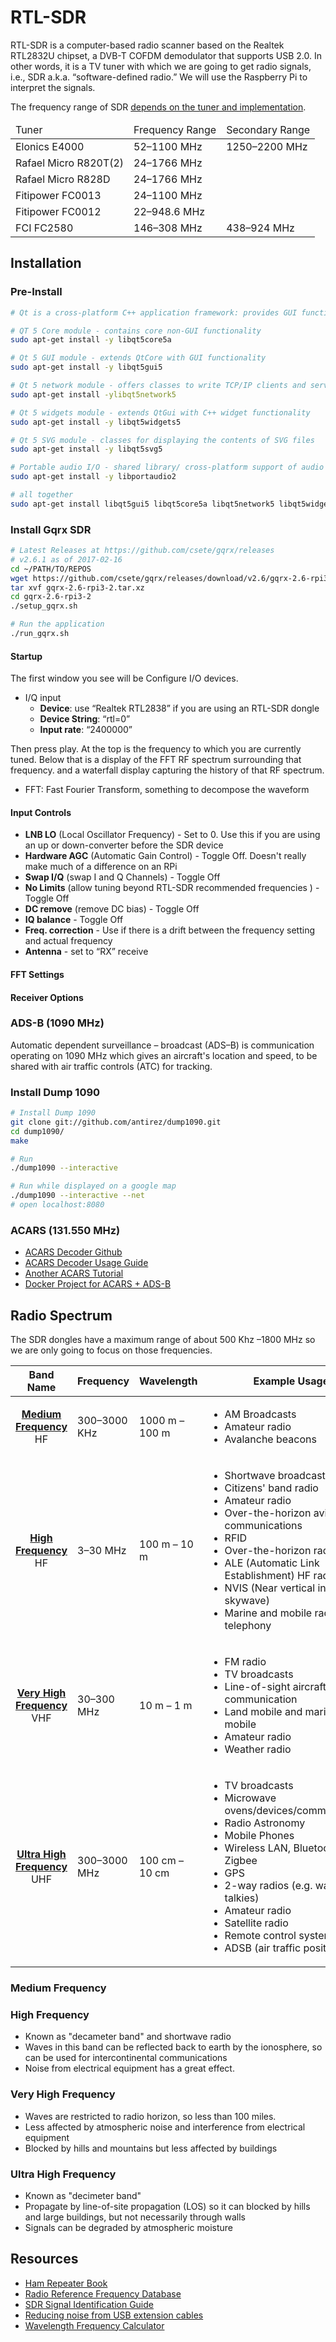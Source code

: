 # RTL-SDR

RTL-SDR is a computer-based radio scanner based on the Realtek RTL2832U chipset, a DVB-T COFDM demodulator that supports USB 2.0. In other words, it is a TV tuner with which we are going to get radio signals, i.e., SDR a.k.a. &ldquo;software-defined radio.&rdquo; We will use the Raspberry Pi to interpret the signals.

The frequency range of SDR <a href="http://osmocom.org/projects/sdr/wiki/rtl-sdr">depends on the tuner and implementation</a>.

<table>
    <thead>
        <tr>
            <td>Tuner</td>
            <td>Frequency Range</td>
            <td>Secondary Range</td>
        </tr>
    </thead>
    <tbody>
        <tr>
            <td>Elonics E4000</td>
            <td>52–1100 MHz</td>
            <td>1250–2200 MHz</td>
        </tr>
        <tr>
            <td>Rafael Micro R820T(2)</td>
            <td>24–1766 MHz</td>
            <td></td>
        </tr>
        <tr>
            <td>Rafael Micro R828D</td>
            <td>24–1766 MHz</td>
            <td></td>
        </tr>
        <tr>
            <td>Fitipower FC0013</td>
            <td>24–1100 MHz</td>
            <td></td>
        </tr>
        <tr>
            <td>Fitipower FC0012</td>
            <td>22–948.6 MHz</td>
            <td></td>
        </tr>
        <tr>
            <td>FCI FC2580</td>
            <td>146–308 MHz</td>
            <td>438–924 MHz</td>
        </tr>
    </tbody>
</table>

## Installation

### Pre-Install

```bash
# Qt is a cross-platform C++ application framework: provides GUI functionality

# QT 5 Core module - contains core non-GUI functionality
sudo apt-get install -y libqt5core5a

# Qt 5 GUI module - extends QtCore with GUI functionality
sudo apt-get install -y libqt5gui5

# Qt 5 network module - offers classes to write TCP/IP clients and servers
sudo apt-get install -ylibqt5network5

# Qt 5 widgets module - extends QtGui with C++ widget functionality
sudo apt-get install -y libqt5widgets5

# Qt 5 SVG module - classes for displaying the contents of SVG files
sudo apt-get install -y libqt5svg5

# Portable audio I/O - shared library/ cross-platform support of audio
sudo apt-get install -y libportaudio2

# all together
sudo apt-get install libqt5gui5 libqt5core5a libqt5network5 libqt5widgets5 libqt5svg5 libportaudio2
```

### Install Gqrx SDR

```bash
# Latest Releases at https://github.com/csete/gqrx/releases
# v2.6.1 as of 2017-02-16
cd ~/PATH/TO/REPOS
wget https://github.com/csete/gqrx/releases/download/v2.6/gqrx-2.6-rpi3-2.tar.xz
tar xvf gqrx-2.6-rpi3-2.tar.xz
cd gqrx-2.6-rpi3-2
./setup_gqrx.sh

# Run the application
./run_gqrx.sh
```

#### Startup

The first window you see will be Configure I/O devices.

* I/Q input
  * **Device**: use &ldquo;Realtek RTL2838&rdquo; if you are using an RTL-SDR dongle
  * **Device String**: &ldquo;rtl=0&rdquo;
  * **Input rate**: &ldquo;2400000&rdquo;

Then press play. At the top is the frequency to which you are currently tuned. Below that is a display of the FFT RF spectrum surrounding that frequency. and a waterfall display capturing the history of that RF spectrum.

* FFT: Fast Fourier Transform, something to decompose the waveform

#### Input Controls

* **LNB LO** (Local Oscillator Frequency) - Set to 0. Use this if you are using an up or down-converter before the SDR device
* **Hardware AGC** (Automatic Gain Control) - Toggle Off. Doesn't really make much of a difference on an RPi 
* **Swap I/Q** (swap I and Q Channels) - Toggle Off
* **No Limits** (allow tuning beyond RTL-SDR recommended frequencies ) - Toggle Off
* **DC remove** (remove DC bias) - Toggle Off
* **IQ balance** - Toggle Off
* **Freq. correction** - Use if there is a drift between the frequency setting and actual frequency
* **Antenna** - set to &ldquo;RX&rdquo; receive

#### FFT Settings

#### Receiver Options

### ADS-B (1090 MHz)

Automatic dependent surveillance – broadcast (ADS–B) is communication operating on 1090 MHz which gives an aircraft's location and speed, to be shared with air traffic controls (ATC) for tracking.

### Install Dump 1090

```bash
# Install Dump 1090
git clone git://github.com/antirez/dump1090.git
cd dump1090/
make

# Run
./dump1090 --interactive

# Run while displayed on a google map
./dump1090 --interactive --net
# open localhost:8080
```

### ACARS (131.550 MHz)

* [ACARS Decoder Github](https://github.com/TLeconte/acarsdec)
* [ACARS Decoder Usage Guide](https://github.com/TLeconte/acarsdec)
* [Another ACARS Tutorial](http://www.rtl-sdr.com/rtl-sdr-radio-scanner-tutorial-receiving-airplane-data-with-acars/)
* [Docker Project for ACARS + ADS-B](http://www.sysrun.io/2015/11/20/a-complete-docker-rpi-rtl-sdr-adsbacars-solution/)


## Radio Spectrum

The SDR dongles have a maximum range of about 500 Khz –1800 MHz so we are only going to focus on those frequencies.

<table>
    <thead>
        <tr>
            <th>Band Name</th>
            <th>Frequency</th>
            <th>Wavelength</th>
            <th>Example Usage</th>
        </tr>
    </thead>
    <tbody>
        <tr>
            <td align="center">
                <strong><a href="#user-content-medium-frequency">Medium Frequency</a></strong>
                <br />HF
            </td>
            <td>300–3000 KHz</td>
            <td>1000 m – 100 m</td>
            <td>
                <ul>
                    <li>AM Broadcasts</li>
                    <li>Amateur radio</li>
                    <li>Avalanche beacons</li>
                </ul>
            </td>
        </tr>
        <tr>
            <td align="center">
                <strong><a href="#user-content-high-frequency">High Frequency</a></strong>
                <br />HF
            </td>
            <td>3–30 MHz</td>
            <td>100 m – 10 m</td>
            <td>
                <ul>
                    <li>Shortwave broadcasts</li>
                    <li>Citizens' band radio</li>
                    <li>Amateur radio</li>
                    <li>Over-the-horizon aviation communications</li>
                    <li>RFID</li>
                    <li>Over-the-horizon radar</li>
                    <li>ALE (Automatic Link Establishment) HF radio</li>
                    <li>NVIS (Near vertical incidence skywave)</li>
                    <li>Marine and mobile radio telephony</li>
                </ul>
            </td>
        </tr>
        <tr>
            <td align="center">
                <strong><a href="#user-content-very-high-frequency">Very High Frequency</a></strong>
                <br />VHF
            </td>
            <td>30–300 MHz</td>
            <td>10 m – 1 m</td>
            <td>
                <ul>
                    <li>FM radio</li>
                    <li>TV broadcasts</li>
                    <li>Line-of-sight aircraft communication</li>
                    <li>Land mobile and maritime mobile</li>
                    <li>Amateur radio</li>
                    <li>Weather radio</li>
                </ul>
            </td>
        </tr>
        <tr>
            <td align="center">
                <strong><a href="#user-content-ultra-high-frequency">Ultra High Frequency</a></strong>
                <br />UHF
            </td>
            <td>300–3000 MHz</td>
            <td>100 cm – 10 cm</td>
            <td>
                <ul>
                    <li>TV broadcasts</li>
                    <li>Microwave ovens/devices/communications</li>
                    <li>Radio Astronomy</li>
                    <li>Mobile Phones</li>
                    <li>Wireless LAN, Bluetooth, Zigbee</li>
                    <li>GPS</li>
                    <li>2-way radios (e.g. walkie talkies)</li>
                    <li>Amateur radio</li>
                    <li>Satellite radio</li>
                    <li>Remote control systems</li>
                    <li>ADSB (air traffic positioning)</li>
                </ul>
            </td>
        </tr>
    </tbody>
</table>

### Medium Frequency

### High Frequency

* Known as "decameter band" and shortwave radio
* Waves in this band can be reflected back to earth by the ionosphere, so can be used for intercontinental communications
* Noise from electrical equipment has a great effect.

### Very High Frequency

* Waves are restricted to radio horizon, so less than 100 miles.
* Less affected by atmospheric noise and interference from electrical equipment
* Blocked by hills and mountains but less affected by buildings

### Ultra High Frequency

* Known as "decimeter band"
* Propagate by line-of-site propagation (LOS) so it can blocked by hills and large buildings, but not necessarily through walls
* Signals can be degraded by atmospheric moisture

## Resources

* [Ham Repeater Book](https://www.repeaterbook.com/repeaters/index.php?state_id=none)
* [Radio Reference Frequency Database](https://www.radioreference.com/apps/db/)
* [SDR Signal Identification Guide](http://www.sigidwiki.com/wiki/Signal_Identification_Guide)
* [Reducing noise from USB extension cables](http://www.radioforeveryone.com/p/reducing-electrical-noise.html)
* [Wavelength Frequency Calculator](http://www.procato.com/calculator-wavelength-frequency/)

